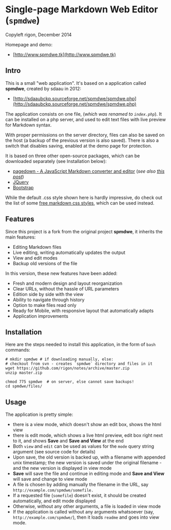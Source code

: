 Single-page Markdown Web Editor (`spmdwe`)
===
Copyleft rigon, December 2014

Homepage and demo:

* [http://www.spmdwe.tk](http://www.spmdwe.tk)

Intro
---

This is a small "web application". It's based on a application called **spmdwe**, created by sdaau in 2012:

* [http://sdaaubckp.sourceforge.net/spmdwe/spmdwe.php](http://sdaaubckp.sourceforge.net/spmdwe/spmdwe.php) 

The application consists on one file,  (_which was renamed to `index.php`_). It can be installed on a php server, and used to edit text files with live preview for Markdown syntax.

With proper permissions on the server directory, files can also be saved on the host (a backup of the previous version is also saved). There is also a switch that disables saving, enabled at the demo page for protection.

It is based on three other open-source packages, which can be downloaded separately (see Installation below):

* [pagedown - A JavaScript Markdown converter and editor](http://code.google.com/p/pagedown/) (_see also [this post](http://stackoverflow.com/a/135155/277826)_)
* [JQuery](http://jquery.com/)
* [Bootstrap](http://getbootstrap.com/)

While the default .css style shown here is hardly impressive, do check out the list of some [free markdown css styles](markdown_styles), which can be used instead.

Features
---
Since this project is a fork from the original project **spmdwe**, it inherits the main features:

* Editing Markdown files
* Live editing, writing automatically updates the output
* View and edit modes
* Backup old versions of the file

In this version, these new features have been added:

* Fresh and modern design and layout reorganization
* Clear URLs, without the hassle of URL parameters
* Edition side by side with the view
* Ability to navigate through history
* Option to make files read only
* Ready for Mobile, with responsive layout that automatically adapts
* Application improvements

Installation
---

Here are the steps needed to install this application, in the form of `bash` commands:

    # mkdir spmdwe # if downloading manually, else:
    # checkout from svn - creates `spmdwe` directory and files in it
    wget https://github.com/rigon/notes/archive/master.zip
    unzip master.zip

    chmod 775 spmdwe  # on server, else cannot save backups!
    cd spmdwe/files/

Usage
----

The application is pretty simple:

* there is a view mode, which doesn't show an edit box, shows the html view
* there is edit mode, which shows a live html preview, edit box right next to it, and shows **Save** and **Save and View** at the end
* Both `view` and `edit` can be used as values for the `mode` query string argument (see source code for details)
* Upon save, the old version is backed up, with a filename with appended unix timestamp; the new version is saved under the original filename - and the new version is displayed in view mode
* **Save** will save the file and continue in editing mode and **Save and View** will save and change to view mode
* A file is chosen by adding manually the filename in the URL, say `http://example.com/spmdwe/somefile.`
* If a requested file (`somefile`) doesn't exist, it should be created automatically, and edit mode displayed
* Otherwise, without any other arguments, a file is loaded in view mode
* If the application is called without any arguments whatsoever (say, `http://example.com/spmdwe/`), then it loads `readme` and goes into view mode.

